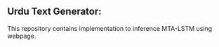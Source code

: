 ## Urdu Text Generator:
This repository contains implementation to inference MTA-LSTM using webpage.
